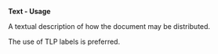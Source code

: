 **Text - Usage**

A textual description of how the document may be distributed.

The use of TLP labels is preferred.
